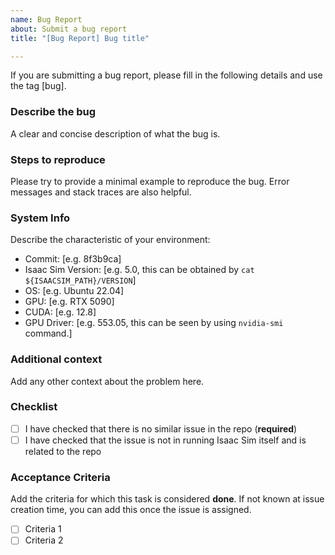 ```yaml
---
name: Bug Report
about: Submit a bug report
title: "[Bug Report] Bug title"

---
```


If you are submitting a bug report, please fill in the following details and use the tag [bug].

### Describe the bug

A clear and concise description of what the bug is.

### Steps to reproduce

Please try to provide a minimal example to reproduce the bug. Error messages and stack traces are also helpful.

<!-- Please post terminal logs, minimal example to reproduce, or command to run under three backticks (```) to allow code formatting.

```
Paste your error here
```

For more information on this, check: https://www.markdownguide.org/extended-syntax/#fenced-code-blocks

-->

### System Info

Describe the characteristic of your environment:

<!-- Please complete the following description. -->
- Commit: [e.g. 8f3b9ca]
- Isaac Sim Version: [e.g. 5.0, this can be obtained by `cat ${ISAACSIM_PATH}/VERSION`]
- OS: [e.g. Ubuntu 22.04]
- GPU: [e.g. RTX 5090]
- CUDA: [e.g. 12.8]
- GPU Driver: [e.g. 553.05, this can be seen by using `nvidia-smi` command.]

### Additional context

Add any other context about the problem here.

### Checklist

- [ ] I have checked that there is no similar issue in the repo (**required**)
- [ ] I have checked that the issue is not in running Isaac Sim itself and is related to the repo

### Acceptance Criteria

Add the criteria for which this task is considered **done**. If not known at issue creation time, you can add this once the issue is assigned.

- [ ] Criteria 1
- [ ] Criteria 2

